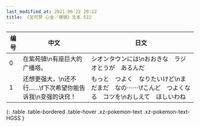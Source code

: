 ```yaml
---
last_modified_at: 2021-06-22 20:12
title: 《宝可梦 心金／魂银》文本 522
---
```

| 编号 | 中文 | 日文 |
| ---- | ---- | ---- |
| 0 | 在紫苑镇\n有座巨大的广播塔。 | シオンタウンには\nおおきな　ラジオとうが　あるんだ |
| 1 | 还想更强大，\n还不行……\f下次希望你能告诉我\n变强的诀窍！ | もっと　つよく　なりたいけど\nまだまだ　なの⋯⋯\fこんど　つよくなる　コツを\nおしえて　ほしいわね |
{: .table .table-bordered .table-hover .xz-pokemon-text .xz-pokemon-text-HGSS }